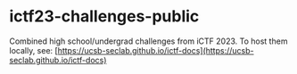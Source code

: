 # ictf23-challenges-public

Combined high school/undergrad challenges from iCTF 2023.
To host them locally, see: [https://ucsb-seclab.github.io/ictf-docs](https://ucsb-seclab.github.io/ictf-docs)

